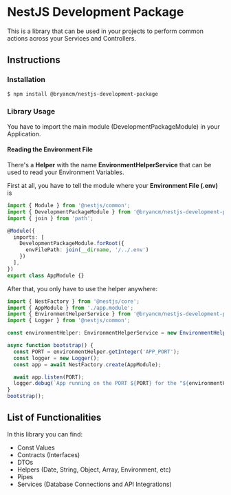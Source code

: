 # NestJS Development Package

This is a library that can be used in your projects to perform common actions across your Services and Controllers.


## Instructions

### Installation
```sh
$ npm install @bryancm/nestjs-development-package
```

### Library Usage
You have to import the main module (DevelopmentPackageModule) in your Application.

#### Reading the Environment File
There's a **Helper** with the name **EnvironmentHelperService** that can be used to read your Environment Variables.

First at all, you have to tell the module where your **Environment File (.env)** is

```ts
import { Module } from '@nestjs/common';
import { DevelopmentPackageModule } from '@bryancm/nestjs-development-package';
import { join } from 'path';

@Module({
  imports: [
    DevelopmentPackageModule.forRoot({
      envFilePath: join(__dirname, '/../.env')
    })
  ],
})
export class AppModule {}

```

After that, you only have to use the helper anywhere:

```ts
import { NestFactory } from '@nestjs/core';
import { AppModule } from './app.module';
import { EnvironmentHelperService } from '@bryancm/nestjs-development-package/helpers';
import { Logger } from '@nestjs/common';

const environmentHelper: EnvironmentHelperService = new EnvironmentHelperService();

async function bootstrap() {
  const PORT = environmentHelper.getInteger('APP_PORT');
  const logger = new Logger();
  const app = await NestFactory.create(AppModule);

  await app.listen(PORT);
  logger.debug(`App running on the PORT ${PORT} for the "${environmentHelper.getString('ENVIRONMENT')}" ENVIRONMENT`);
}
bootstrap();
```

## List of Functionalities

In this library you can find:

- Const Values
- Contracts (Interfaces)
- DTOs
- Helpers (Date, String, Object, Array, Environment, etc)
- Pipes
- Services (Database Connections and API Integrations)